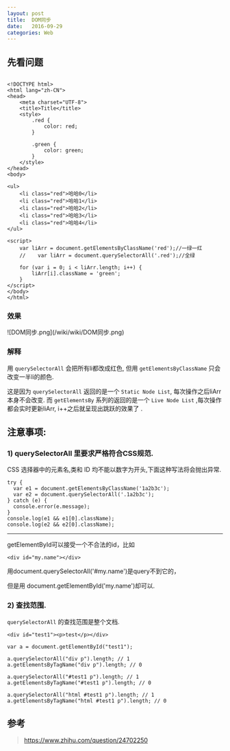 ```yaml
---
layout: post
title:  DOM同步
date:   2016-09-29
categories: Web
---
```



## 先看问题

```

<!DOCTYPE html>
<html lang="zh-CN">
<head>
    <meta charset="UTF-8">
    <title>Title</title>
    <style>
        .red {
            color: red;
        }

        .green {
            color: green;
        }
    </style>
</head>
<body>

<ul>
    <li class="red">哈哈0</li>
    <li class="red">哈哈1</li>
    <li class="red">哈哈2</li>
    <li class="red">哈哈3</li>
    <li class="red">哈哈4</li>
</ul>

<script>
    var liArr = document.getElementsByClassName('red');//一绿一红
    //    var liArr = document.querySelectorAll('.red');//全绿

    for (var i = 0; i < liArr.length; i++) {
        liArr[i].className = 'green';
    }
</script>
</body>
</html>

```

### 效果

<div style="box-shadow=3px 3px 3px lightgray">
![DOM同步.png](/wiki/wiki/DOM同步.png)
</div>


### 解释

用 `querySelectorAll` 会把所有li都改成红色, 但用 `getElementsByClassName` 只会改变一半li的颜色.

这是因为 `querySelectorAll` 返回的是一个 `Static Node List`, 每次操作之后liArr本身不会改变.
而 `getElementsBy` 系列的返回的是一个 `Live Node List` ,每次操作都会实时更新liArr, i++之后就呈现出跳跃的效果了 .


## 注意事项:

### 1) querySelectorAll 里要求严格符合CSS规范.


CSS 选择器中的元素名,类和 ID 均不能以数字为开头,下面这种写法将会抛出异常.

```
try {
  var e1 = document.getElementsByClassName('1a2b3c');
  var e2 = document.querySelectorAll('.1a2b3c');
} catch (e) {
  console.error(e.message);
}
console.log(e1 && e1[0].className);
console.log(e2 && e2[0].className);

```

---


getElementById可以接受一个不合法的id，比如

```
<div id="my.name"></div>
```
用document.querySelectorAll('#my.name')是query不到它的，

但是用 document.getElementById('my.name')却可以.


### 2) 查找范围.

`querySelectorAll` 的查找范围是整个文档.

```
<div id="test1"><p>test</p></div>
```

```
var a = document.getElementById("test1");

a.querySelectorAll("div p").length; // 1
a.getElementsByTagName("div p").length; // 0

a.querySelectorAll("#test1 p").length; // 1
a.getElementsByTagName("#test1 p").length; // 0

a.querySelectorAll("html #test1 p").length; // 1
a.getElementsByTagName("html #test1 p").length; // 0

```

## 参考

> https://www.zhihu.com/question/24702250